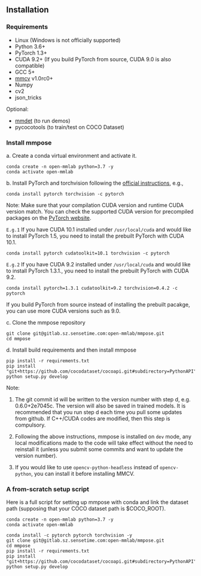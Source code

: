 ## Installation

### Requirements

- Linux (Windows is not officially supported)
- Python 3.6+
- PyTorch 1.3+
- CUDA 9.2+ (If you build PyTorch from source, CUDA 9.0 is also compatible)
- GCC 5+
- [mmcv](https://github.com/open-mmlab/mmcv) v1.0rc0+
- Numpy
- cv2
- json_tricks

Optional:
- [mmdet](https://github.com/open-mmlab/mmdetection) (to run demos)
- pycocotools (to train/test on COCO Dataset)

### Install mmpose

a. Create a conda virtual environment and activate it.

```shell
conda create -n open-mmlab python=3.7 -y
conda activate open-mmlab
```

b. Install PyTorch and torchvision following the [official instructions](https://pytorch.org/), e.g.,

```shell
conda install pytorch torchvision -c pytorch
```

Note: Make sure that your compilation CUDA version and runtime CUDA version match.
You can check the supported CUDA version for precompiled packages on the [PyTorch website](https://pytorch.org/).

`E.g.1` If you have CUDA 10.1 installed under `/usr/local/cuda` and would like to install PyTorch 1.5,
you need to install the prebuilt PyTorch with CUDA 10.1.

```shell
conda install pytorch cudatoolkit=10.1 torchvision -c pytorch
```

`E.g.2` If you have CUDA 9.2 installed under `/usr/local/cuda` and would like to install PyTorch 1.3.1.,
you need to install the prebuilt PyTorch with CUDA 9.2.

```shell
conda install pytorch=1.3.1 cudatoolkit=9.2 torchvision=0.4.2 -c pytorch
```

If you build PyTorch from source instead of installing the prebuilt pacakge, you can use more CUDA versions such as 9.0.

c. Clone the mmpose repository

```shell
git clone git@gitlab.sz.sensetime.com:open-mmlab/mmpose.git
cd mmpose
```


d. Install build requirements and then install mmpose

```shell
pip install -r requirements.txt
pip install "git+https://github.com/cocodataset/cocoapi.git#subdirectory=PythonAPI"
python setup.py develop
```

Note:

1. The git commit id will be written to the version number with step d, e.g. 0.6.0+2e7045c. The version will also be saved in trained models.
It is recommended that you run step d each time you pull some updates from github. If C++/CUDA codes are modified, then this step is compulsory.

2. Following the above instructions, mmpose is installed on `dev` mode, any local modifications made to the code will take effect without the need to reinstall it (unless you submit some commits and want to update the version number).

3. If you would like to use `opencv-python-headless` instead of `opencv-python`,
you can install it before installing MMCV.

### A from-scratch setup script

Here is a full script for setting up mmpose with conda and link the dataset path (supposing that your COCO dataset path is $COCO_ROOT).

```shell
conda create -n open-mmlab python=3.7 -y
conda activate open-mmlab

conda install -c pytorch pytorch torchvision -y
git clone git@gitlab.sz.sensetime.com:open-mmlab/mmpose.git
cd mmpose
pip install -r requirements.txt
pip install "git+https://github.com/cocodataset/cocoapi.git#subdirectory=PythonAPI"
python setup.py develop

```
